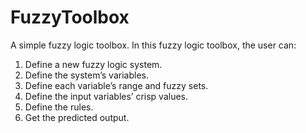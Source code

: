 # FuzzyToolbox

A simple fuzzy logic toolbox. In this fuzzy logic toolbox, the user can:
1. Define a new fuzzy logic system.
2. Define the system’s variables.
3. Define each variable’s range and fuzzy sets.
4. Define the input variables’ crisp values.
5. Define the rules.
6. Get the predicted output.
